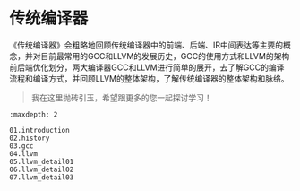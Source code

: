 <!--Copyright © ZOMI 适用于[License](https://github.com/chenzomi12/DeepLearningSystem)版权许可-->

# 传统编译器

《传统编译器》会粗略地回顾传统编译器中的前端、后端、IR中间表达等主要的概念，并对目前最常用的GCC和LLVM的发展历史，GCC的使用方式和LLVM的架构前后端优化划分，两大编译器GCC和LLVM进行简单的展开，去了解GCC的编译流程和编译方式，并回顾LLVM的整体架构，了解传统编译器的整体架构和脉络。

> 我在这里抛砖引玉，希望跟更多的您一起探讨学习！

```toc
:maxdepth: 2

01.introduction
02.history
03.gcc
04.llvm
05.llvm_detail01
06.llvm_detail02
07.llvm_detail03
```